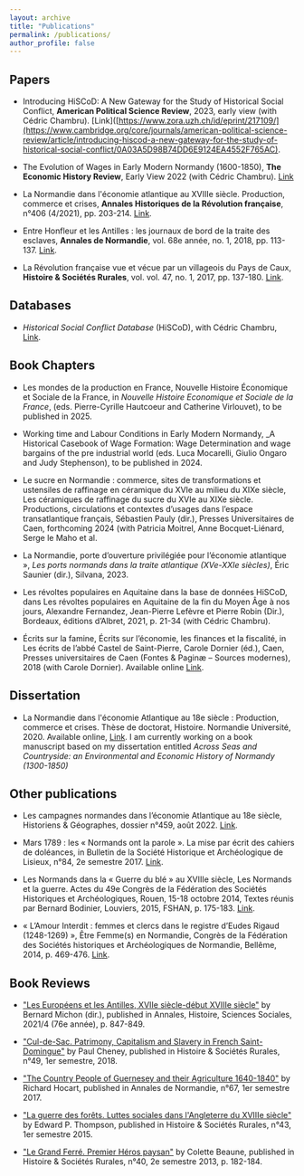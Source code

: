 ```yaml
---
layout: archive
title: "Publications"
permalink: /publications/
author_profile: false
---
```


## Papers

- Introducing HiSCoD: A New Gateway for the Study of Historical Social Conflict, **American Political Science Review**, 2023, early view (with Cédric Chambru). [Link]([https://www.zora.uzh.ch/id/eprint/217109/](https://www.cambridge.org/core/journals/american-political-science-review/article/introducing-hiscod-a-new-gateway-for-the-study-of-historical-social-conflict/0A03A5D98B74DD6E9124EA4552F765AC). 

- The Evolution of Wages in Early Modern Normandy (1600-1850), **The Economic History Review**, Early View 2022 (with Cédric Chambru). [Link](https://onlinelibrary.wiley.com/doi/10.1111/ehr.13220)

- La Normandie dans l'économie atlantique au XVIIIe siècle. Production, commerce et crises, **Annales Historiques de la Révolution française**, n°406 (4/2021), pp. 203-214. [Link](https://www.revues.armand-colin.com/histoire/annales-historiques-revolution-francaise/annales-historiques-revolution-francaise-no406-42021/normandie-leconomie-atlantique-au-xviiie-siecle).

- Entre Honfleur et les Antilles : les journaux de bord de la traite des esclaves, **Annales de Normandie**, vol. 68e année, no. 1, 2018, pp. 113-137. [Link](https://www.cairn.info/revue-annales-de-normandie-2018-1-page-113.htm).

- La Révolution française vue et vécue par un villageois du Pays de Caux, **Histoire & Sociétés Rurales**, vol. vol. 47, no. 1, 2017, pp. 137-180. [Link](https://www.cairn.info/revue-histoire-et-societes-rurales-2017-1-page-137.htm).

## Databases

- _Historical Social Conflict Database_ (HiSCoD), with Cédric Chambru, [Link](https://www.unicaen.fr/hiscod/).

## Book Chapters 

- Les mondes de la production en France, Nouvelle Histoire Économique et Sociale de la France, in _Nouvelle Histoire Economique et Sociale de la France_, (eds. Pierre-Cyrille Hautcoeur and Catherine Virlouvet), to be published in 2025.

- Working time and Labour Conditions in Early Modern Normandy, _A Historical Casebook of Wage Formation: Wage Determination  and wage bargains of the pre industrial world (eds. Luca Mocarelli, Giulio Ongaro and Judy Stephenson), to be published in 2024. 
  
- Le sucre en Normandie : commerce, sites de transformations et ustensiles de raffinage en céramique du XVIe au milieu du XIXe siècle, Les céramiques de raffinage du sucre du XVIe au XIXe siècle. Productions, circulations et contextes d’usages dans l’espace transatlantique français, Sébastien Pauly (dir.), Presses Universitaires de Caen, forthcoming 2024 (with Patricia Moitrel, Anne Bocquet-Liénard, Serge le Maho et al. 

- La Normandie, porte d’ouverture privilégiée pour l’économie atlantique », _Les ports normands dans la traite atlantique (XVe-XXIe siècles)_, Éric Saunier (dir.), Silvana, 2023.

- Les révoltes populaires en Aquitaine dans la base de données HiSCoD, dans Les révoltes populaires en Aquitaine de la fin du Moyen Âge à nos jours, Alexandre Fernandez, Jean-Pierre Lefèvre et Pierre Robin (Dir.), Bordeaux, éditions d’Albret, 2021, p. 21-34 (with Cédric Chambru).

- Écrits sur la famine,  Écrits sur l’économie, les finances et la fiscalité, in Les écrits de l’abbé Castel de Saint-Pierre, Carole Dornier (éd.), Caen, Presses universitaires de Caen (Fontes & Paginæ – Sources modernes), 2018 (with Carole Dornier). Available online [Link](https://www.unicaen.fr/puc/sources/castel/doc/Economie/famine_intro.xml).

## Dissertation

- La Normandie dans l'économie Atlantique au 18e siècle : Production, commerce et crises. Thèse de doctorat, Histoire. Normandie Université, 2020. Available online, [Link](https://tel.archives-ouvertes.fr/tel-03195999). 
I am currently working on a book manuscript based on my dissertation entitled _Across Seas and Countryside: an Environmental and Economic History of Normandy (1300-1850)_

## Other publications

- Les campagnes normandes dans l’économie Atlantique au 18e siècle, Historiens & Géographes, dossier n°459, août 2022. [Link](https://www.aphg.fr/Les-campagnes-normandes-dans-l-economie-Atlantique-au-18e-siecle).

- Mars 1789 : les « Normands ont la parole ». La mise par écrit des cahiers de doléances, in Bulletin de la Société Historique et Archéologique de Lisieux, n°84, 2e semestre 2017. [Link](http://www.societehistoriquedelisieux.fr/?p=7339).

- Les Normands dans la « Guerre du blé » au XVIIIe siècle, Les Normands et la guerre. Actes du 49e Congrès de la Fédération des Sociétés Historiques et Archéologiques, Rouen, 15-18 octobre 2014, Textes réunis par Bernard Bodinier, Louviers, 2015, FSHAN, p. 175-183. [Link](https://www.dropbox.com/s/6c0et5mx9jujlco/maneuvrier-hervieu_normands_guerre_du_ble_2015.pdf?dl=0).

- « L’Amour Interdit : femmes et clercs dans le registre d’Eudes Rigaud (1248-1269) », Être Femme(s) en Normandie, Congrès de la Fédération des Sociétés historiques et Archéologiques de Normandie, Bellême, 2014, p. 469-476. [Link](https://www.dropbox.com/s/q2nebk61151cdql/maneuvrier-hervieu_amour_interdit_femmes_pretres_2014.pdf?dl=0).


## Book Reviews 

- ["Les Européens et les Antilles, XVIIe siècle-début XVIIIe siècle"](https://www.cambridge.org/core/journals/annales-histoire-sciences-sociales/article/bernard-michon-dir-les-europeens-et-les-antilles-xviie-siecledebut-xviiie-siecle-rennes-pur-2019-246-p/DDA22509F1F77E18AFBA4808AF0EE4E8) by Bernard Michon (dir.), published in Annales, Histoire, Sciences Sociales, 2021/4 (76e année), p. 847-849.

- ["Cul-de-Sac. Patrimony, Capitalism and Slavery in French Saint-Domingue"](https://www.cairn.info/revue-histoire-et-societes-rurales-2018-1-page-199.htm) by Paul Cheney, published in Histoire & Sociétés Rurales, n°49, 1er semestre, 2018. 

- ["The Country People of Guernesey and their Agriculture 1640-1840"](https://www.cairn.info/revue-annales-de-normandie-2017-1-page-149.htm) by Richard Hocart, published in Annales de Normandie, n°67, 1er semestre 2017.

- ["La guerre des forêts. Luttes sociales dans l'Angleterre du XVIIIe siècle"](https://www.cairn.info/revue-histoire-et-societes-rurales-2015-1-page-149.htm) by Edward P. Thompson, published in Histoire & Sociétés Rurales, n°43, 1er semestre 2015.

- ["Le Grand Ferré. Premier Héros paysan"](https://www.cairn.info/revue-histoire-et-societes-rurales-2013-2-page-155.htm?try_download=1) by Colette Beaune, published in Histoire & Sociétés Rurales, n°40, 2e semestre 2013, p. 182-184.

